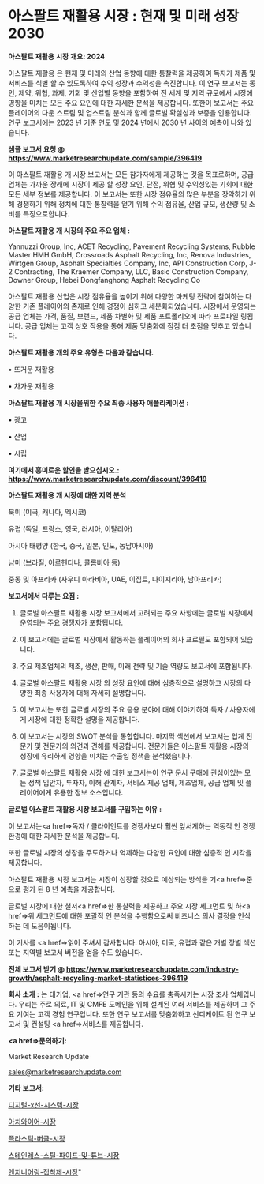 # 아스팔트 재활용 시장 : 현재 및 미래 성장 2030

<strong>아스팔트 재활용 시장 개요: 2024</strong>

아스팔트 재활용 은 현재 및 미래의 산업 동향에 대한 통찰력을 제공하여 독자가 제품 및 서비스를 식별 할 수 있도록하여 수익 성장과 수익성을 촉진합니다. 이 연구 보고서는 동인, 제약, 위협, 과제, 기회 및 산업별 동향을 포함하여 전 세계 및 지역 규모에서 시장에 영향을 미치는 모든 주요 요인에 대한 자세한 분석을 제공합니다. 또한이 보고서는 주요 플레이어의 다운 스트림 및 업스트림 분석과 함께 글로벌 확실성과 보증을 인용합니다. 연구 보고서에는 2023 년 기준 연도 및 2024 년에서 2030 년 사이의 예측이 나와 있습니다.



<strong>샘플 보고서 요청 @ <a href=https://www.marketresearchupdate.com/sample/396419>https://www.marketresearchupdate.com/sample/396419</a></strong>

이 아스팔트 재활용 개 시장 보고서는 모든 참가자에게 제공하는 것을 목표로하며, 공급 업체는 가까운 장래에 시장이 제공 할 성장 요인, 단점, 위협 및 수익성있는 기회에 대한 모든 세부 정보를 제공합니다. 이 보고서는 또한 시장 점유율의 많은 부분을 장악하기 위해 경쟁하기 위해 정치에 대한 통찰력을 얻기 위해 수익 점유율, 산업 규모, 생산량 및 소비를 특징으로합니다.



<strong>아스팔트 재활용 개 시장의 주요 주요 업체 :</strong>

Yannuzzi Group, Inc, ACET Recycling, Pavement Recycling Systems, Rubble Master HMH GmbH, Crossroads Asphalt Recycling, Inc, Renova Industries, Wirtgen Group, Asphalt Specialties Company, Inc, API Construction Corp, J-2 Contracting, The Kraemer Company, LLC, Basic Construction Company, Downer Group, Hebei Dongfanghong Asphalt Recycling Co

아스팔트 재활용 산업은 시장 점유율을 높이기 위해 다양한 마케팅 전략에 참여하는 다양한 기존 플레이어의 존재로 인해 경쟁이 심하고 세분화되었습니다. 시장에서 운영되는 공급 업체는 가격, 품질, 브랜드, 제품 차별화 및 제품 포트폴리오에 따라 프로파일 링됩니다. 공급 업체는 고객 상호 작용을 통해 제품 맞춤화에 점점 더 초점을 맞추고 있습니다.



<strong>아스팔트 재활용 개의 주요 유형은 다음과 같습니다.</strong>

• 뜨거운 재활용

• 차가운 재활용



<strong>아스팔트 재활용 개 시장을위한 주요 최종 사용자 애플리케이션 :</strong>

• 광고

• 산업

• 시립



<strong>여기에서 흥미로운 할인을 받으십시오.: <a href=https://www.marketresearchupdate.com/discount/396419>https://www.marketresearchupdate.com/discount/396419</a></strong>



<strong>아스팔트 재활용 개 시장에 대한 지역 분석</strong>

북미 (미국, 캐나다, 멕시코)

유럽 (독일, 프랑스, 영국, 러시아, 이탈리아)

아시아 태평양 (한국, 중국, 일본, 인도, 동남아시아)

남미 (브라질, 아르헨티나, 콜롬비아 등)

중동 및 아프리카 (사우디 아라비아, UAE, 이집트, 나이지리아, 남아프리카)



<strong>보고서에서 다루는 요점 :</strong>

1. 글로벌 아스팔트 재활용 시장 보고서에서 고려되는 주요 사항에는 글로벌 시장에서 운영되는 주요 경쟁자가 포함됩니다.

2. 이 보고서에는 글로벌 시장에서 활동하는 플레이어의 회사 프로필도 포함되어 있습니다.

3. 주요 제조업체의 제조, 생산, 판매, 미래 전략 및 기술 역량도 보고서에 포함됩니다.

4. 글로벌 아스팔트 재활용 시장 의 성장 요인에 대해 심층적으로 설명하고 시장의 다양한 최종 사용자에 대해 자세히 설명합니다.

5. 이 보고서는 또한 글로벌 시장의 주요 응용 분야에 대해 이야기하여 독자 / 사용자에게 시장에 대한 정확한 설명을 제공합니다.

6. 이 보고서는 시장의 SWOT 분석을 통합합니다. 마지막 섹션에서 보고서는 업계 전문가 및 전문가의 의견과 견해를 제공합니다. 전문가들은 아스팔트 재활용 시장의 성장에 유리하게 영향을 미치는 수출입 정책을 분석했습니다.

7. 글로벌 아스팔트 재활용 시장 에 대한 보고서는이 연구 문서 구매에 관심이있는 모든 정책 입안자, 투자자, 이해 관계자, 서비스 제공 업체, 제조업체, 공급 업체 및 플레이어에게 유용한 정보 소스입니다.



<strong>글로벌 아스팔트 재활용 시장 보고서를 구입하는 이유 :</strong>

이 보고서는<a href=>독자 / 클</a>라이언트를 경쟁사보다 훨씬 앞서게하는 역동적 인 경쟁 환경에 대한 자세한 분석을 제공합니다.

또한 글로벌 시장의 성장을 주도하거나 억제하는 다양한 요인에 대한 심층적 인 시각을 제공합니다.

아스팔트 재활용 시장 보고서는 시장이 성장할 것으로 예상되는 방식을 기<a href=>준으로</a> 평가 된 8 년 예측을 제공합니다.

글로벌 시장에 대한 철저<a href=>한 통찰력</a>을 제공하고 주요 시장 세그먼트 및 하<a href=>위 세그</a>먼트에 대한 포괄적 인 분석을 수행함으로써 비즈니스 의사 결정을 인식하는 데 도움이됩니다.

이 기사를 <a href=>읽어 주</a>셔서 감사합니다. 아시아, 미국, 유럽과 같은 개별 장별 섹션 또는 지역별 보고서 버전을 얻을 수도 있습니다.



<strong>전체 보고서 받기 @ <a href=https://www.marketresearchupdate.com/industry-growth/asphalt-recycling-market-statistices-396419>https://www.marketresearchupdate.com/industry-growth/asphalt-recycling-market-statistices-396419</a></strong>



<strong>회사 소개 :</strong>
는 대기업, <a href=>연구 기</a>관 등의 수요를 충족시키는 시장 조사 업체입니다. 우리는 주로 의료, IT 및 CMFE 도메인을 위해 설계된 여러 서비스를 제공하며 그 주요 기여는 고객 경험 연구입니다. 또한 연구 보고서를 맞춤화하고 신디케이트 된 연구 보고서 및 컨설팅 <a href=>서비</a>스를 제공합니다.



<strong><a href=>문의하기:</a></strong>

Market Research Update

sales@marketresearchupdate.com



<strong>기타 보고서:</strong>

<a href=https://www.linkedin.com/pulse/디지털-x선-시스템-시장-규모-및-성장-2023-survey-spotlight-pro-24-analysis/>디지털-x선-시스템-시장</a>

<a href=https://www.linkedin.com/pulse/아치와이어-시장-진입-전략-및-위험-평가2029년-trendsetters-talk-360-analysis-1pflf/>아치와이어-시장</a>

<a href=https://www.linkedin.com/pulse/플라스틱-버클-시장-동향-및-성장-전망-consumer-connection-chronicles-24--uggtf/>플라스틱-버클-시장</a>

<a href=https://www.linkedin.com/pulse/스테인레스-스틸-파이프-및-튜브-시장-동향-성장-전망-survey-savvy-insights-360-analysis-apgaf/>스테인레스-스틸-파이프-및-튜브-시장</a>

<a href=https://www.linkedin.com/pulse/엔지니어링-접착제-시장-동향-및-성장-전망-market-matrix-musings-analysis-wfkkf/>엔지니어링-접착제-시장</a>"

